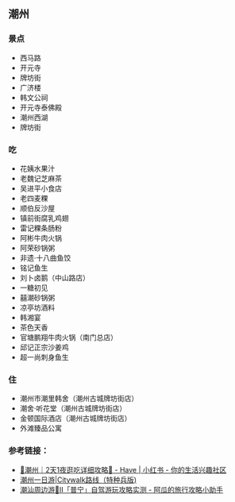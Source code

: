 ## 潮州

### 景点

- 西马路
- 开元寺
- 牌坊街
- 广济楼
- 韩文公祠
- 开元寺泰佛殿
- 潮州西湖
- 牌坊街



### 吃

- 花姨水果汁
- 老魏记芝麻茶
- 吴进平小食店
- 老四麦粿
- 顺伯反沙屋
- 镇前街腐乳鸡翅
- 雷记粿条肠粉
- 阿彬牛肉火锅
- 阿荣砂锅粥
- 非遗·十八曲鱼饺
- 铭记鱼生
- 刘卜卤鹅（中山路店）
- 一糖初见
- 囍潮砂锅粥
- 凉亭坊酒料
- 韩湘宴
- 茶色天香
- 官塘鹏翔牛肉火锅（南门总店）
- 邱记正宗沙姜鸡
- 超一尚刺身鱼生



### 住

- 潮州市潮里韩舍（潮州古城牌坊街店）
- 潮舍·听花堂（潮州古城牌坊街店）
- 金顿国际酒店（潮州古城牌坊街店）
- 外滩臻品公寓



### 参考链接：

- [📍潮州｜2天1夜逛吃详细攻略👏 - Have | 小红书 - 你的生活兴趣社区](https://www.xiaohongshu.com/discovery/item/687b63a7000000001d00c8aa?source=webshare&xhsshare=pc_web&xsec_token=ABgOCdJPJ7j3murXR2h3NpcOpsLF3_24xzpKFf8a3HpwE=&xsec_source=pc_share)
- [潮州一日游|Citywalk路线（特种兵版)](https://www.xiaohongshu.com/discovery/item/688c70c3000000000403f34d?source=webshare&xhsshare=pc_web&xsec_token=ABhjWUugL0vrZhokhpIiWNw6z1te-2XP7kNWEYfenBCNM=&xsec_source=pc_share)
- [潮汕周边游🌿Ⅱ「普宁」自驾游玩攻略实测 - 阿瓜的旅行攻略小助手 ](https://www.xiaohongshu.com/discovery/item/670a4c51000000001b03d10f?source=webshare&xhsshare=pc_web&xsec_token=ABh7A6ownrEDHMxNzrMLA_oPX-C9l0Dk56G1o-cnrliQg=&xsec_source=pc_share)